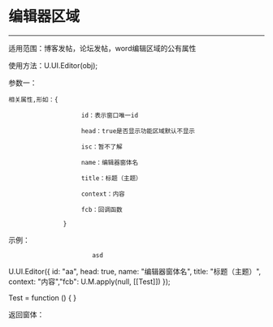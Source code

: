 # 编辑器区域

---

适用范围：博客发帖，论坛发帖，word编辑区域的公有属性

使用方法：U.UI.Editor\(obj\);

参数一：

```
相关属性,形如：{
          
                    id：表示窗口唯一id

                    head：true是否显示功能区域默认不显示

                    isc：暂不了解

                    name：编辑器窗体名

                    title：标题（主题）

                    context：内容

                    fcb：回调函数

               }
```

示例：

                           asd

U.UI.Editor\({ id: "aa", head: true, name: "编辑器窗体名", title: "标题（主题）", context: "内容","fcb": U.M.apply\(null, \[\[Test\]\]\) }\);

Test = function \(\) { }

返回窗体：

